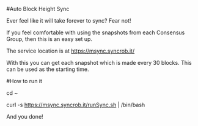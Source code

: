   #Auto Block Height Sync

Ever feel like it will take forever to sync?
Fear not!

If you feel comfortable with using the snapshots from each Consensus Group, then this is an easy set up.

The service location is at
  https://msync.syncrob.it/
  
With this you can get each snapshot which is made every 30 blocks. This can be used as the starting time.

#How to run it

cd ~

curl -s https://msync.syncrob.it/runSync.sh | /bin/bash


And you done!
